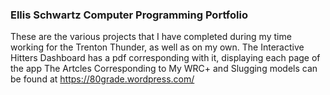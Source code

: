 ### Ellis Schwartz Computer Programming Portfolio
These are the various projects that I have completed during my time working for the Trenton Thunder, as well as on my own. 
The Interactive Hitters Dashboard has a pdf corresponding with it, displaying each page of the app
The Artcles Corresponding to My WRC+ and Slugging models can be found at https://80grade.wordpress.com/
